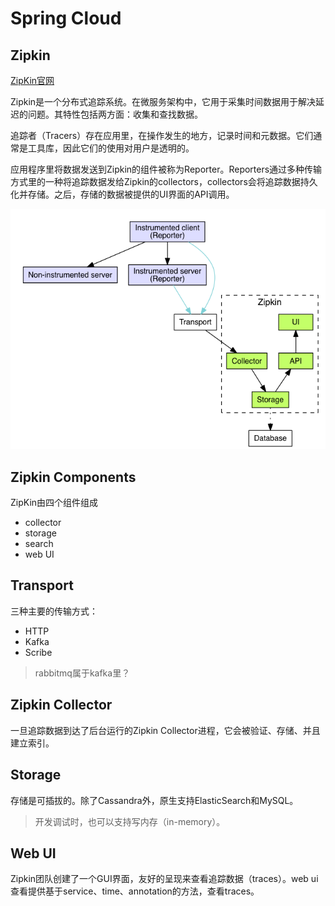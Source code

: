 # Spring Cloud

## Zipkin

[ZipKin官网](https://zipkin.io/)

Zipkin是一个分布式追踪系统。在微服务架构中，它用于采集时间数据用于解决延迟的问题。其特性包括两方面：收集和查找数据。

追踪者（Tracers）存在应用里，在操作发生的地方，记录时间和元数据。它们通常是工具库，因此它们的使用对用户是透明的。

应用程序里将数据发送到Zipkin的组件被称为Reporter。Reporters通过多种传输方式里的一种将追踪数据发给Zipkin的collectors，collectors会将追踪数据持久化并存储。之后，存储的数据被提供的UI界面的API调用。

![zipkin架构图](images\zipkin_architecture.png)

## Zipkin Components

ZipKin由四个组件组成

* collector
* storage
* search
* web UI

## Transport

三种主要的传输方式：

* HTTP
* Kafka
* Scribe

> rabbitmq属于kafka里？

## Zipkin Collector

一旦追踪数据到达了后台运行的Zipkin Collector进程，它会被验证、存储、并且建立索引。

## Storage

存储是可插拔的。除了Cassandra外，原生支持ElasticSearch和MySQL。

> 开发调试时，也可以支持写内存（in-memory）。

## Web UI

Zipkin团队创建了一个GUI界面，友好的呈现来查看追踪数据（traces）。web ui查看提供基于service、time、annotation的方法，查看traces。

